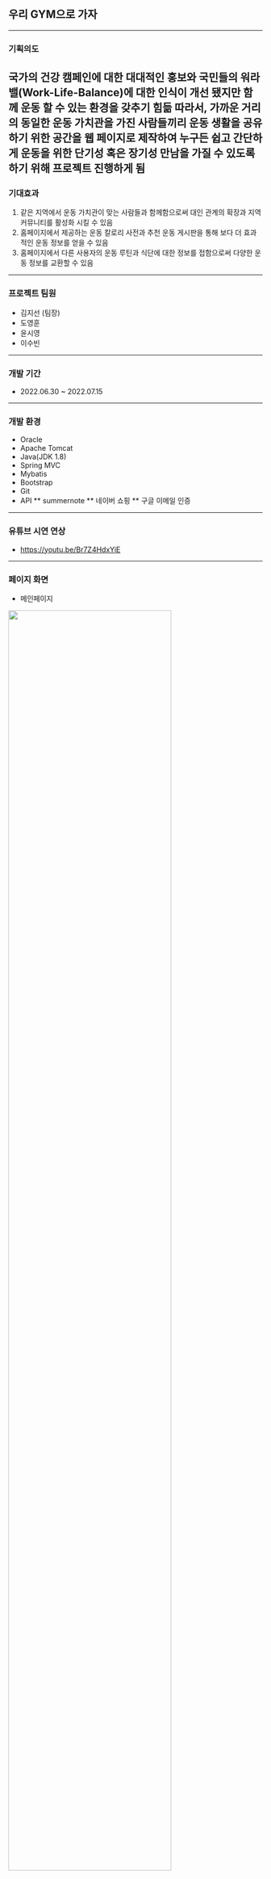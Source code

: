 ## 우리 GYM으로 가자
---
### 기획의도
 국가의 건강 캠페인에 대한 대대적인 홍보와 국민들의 워라밸(Work-Life-Balance)에 대한 인식이 개선 됐지만 함께 운동 할 수 있는 환경을 갖추기 힘듦
따라서, 가까운 거리의 동일한 운동 가치관을 가진 사람들끼리 운동 생활을 공유하기 위한 공간을 웹 페이지로 제작하여 누구든 쉽고 간단하게 운동을 위한 단기성 혹은 장기성 만남을 가질 수 있도록 하기 위해 프로젝트 진행하게 됨
---
### 기대효과
1. 같은 지역에서 운동 가치관이 맞는 사람들과 함께함으로써 대인 관계의 확장과 지역 커뮤니티를 활성화 시킬 수 있음
2. 홈페이지에서 제공하는 운동 칼로리 사전과 추천 운동 게시판을 통해 보다 더 효과적인 운동 정보를 얻을 수 있음 
3. 홈페이지에서 다른 사용자의 운동 루틴과 식단에 대한 정보를 접함으로써 다양한 운동 정보를 교환할 수 있음

---
### 프로젝트 팀원
* 김지선 (팀장)
* 도영훈
* 윤시영
* 이수빈
---
### 개발 기간
* 2022.06.30 ~ 2022.07.15
---
### 개발 환경
* Oracle
* Apache Tomcat
* Java(JDK 1.8)
* Spring MVC
* Mybatis
* Bootstrap
* Git
* API
  ** summernote
  ** 네이버 쇼핑
  ** 구글 이메일 인증
---
### 유튜브 시연 연상
*  https://youtu.be/Br7Z4HdxYiE 
---
### 페이지 화면
* 메인페이지
<img width="80%" src="https://user-images.githubusercontent.com/106269514/180839033-2284ded3-2a5f-4b6e-aef1-50cb13281b7f.png"/>

* 회원가입
<img width="80%" src="https://user-images.githubusercontent.com/106269514/180840036-c007146b-1bb4-4635-a0d9-bdaead13abca.png"/>

* 로그인
<img width="80%" src="https://user-images.githubusercontent.com/106269514/180839457-1fc66abe-ffcc-4212-bfae-de118ea8ac3b.png"/>

* 마이페이지 
<img width="80%" src="https://user-images.githubusercontent.com/106269514/180840170-8db6bd09-6181-4dff-8b48-2e7e6fdef4bc.png"/>

* 마이페이지 - 내가 쓴 글, 댓글, 좋아요 한 글
<img width="80%" src="https://user-images.githubusercontent.com/106269514/180840100-a4ca1d22-0038-49dd-86e7-7844232a6a2b.png"/>
<img width="80%" src="https://user-images.githubusercontent.com/106269514/180840202-744708ce-4de7-403e-84da-42351b10be76.png"/>
<img width="80%" src="https://user-images.githubusercontent.com/106269514/180840259-62e4c8a4-583f-4687-9751-a956e46a281c.png"/>

* 마이페이지 - 나의 일정
<img width="80%" src="https://user-images.githubusercontent.com/106269514/180840292-b24bbfdd-1c7c-4c9c-90c5-57594ef6b2f0.png"/>

* 마이페이지 - 가입한 그룹 목록
<img width="80%" src="https://user-images.githubusercontent.com/106269514/180840345-3f2ffbcc-3969-408b-8633-dd78f393e764.png"/>

* 칼로리사전 게시판 (목록)
<img width="80%" src="https://user-images.githubusercontent.com/106269514/180840382-a1bd1211-9f5f-4894-a306-622db86b69f4.png"/>

* 칼로리사전 게시판 (상세)
<img width="80%" src="https://user-images.githubusercontent.com/106269514/180840426-05b0ab69-cc14-401f-ac5e-3e8a8baadf10.png"/>

* 추천 운동 게시판 (목록)
<img width="80%" src="https://user-images.githubusercontent.com/106269514/180840473-50ff80ff-c689-494a-8fdb-ced904455d04.png"/>

* 추천 운동 게시판 (상세)
<img width="80%" src="https://user-images.githubusercontent.com/106269514/180840529-7dad60c4-4aa2-4ed0-9cf1-2ed60261caf4.png"/>

* 그룹 목록
<img width="80%" src="https://user-images.githubusercontent.com/106269514/180840599-17e1fbff-8397-4144-a248-f6f3f3a16fbe.png"/>

* 가입한 그룹 내 게시판
<img width="80%" src="https://user-images.githubusercontent.com/106269514/180840653-a911e086-1234-4fe8-91ae-359dd6a8c723.png"/>

* 그룹 일정
<img width="80%" src="https://user-images.githubusercontent.com/106269514/180840702-3b1640d4-6a0f-4cff-a8f4-84a741e5ad63.png"/>

